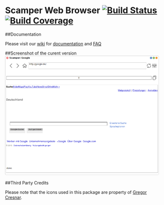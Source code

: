 Scamper Web Browser [![Build Status](https://travis-ci.org/HPI-SWA-Teaching/Scamper.svg?branch=dev)](https://travis-ci.org/HPI-SWA-Teaching/Scamper)  [![Build Coverage](https://coveralls.io/repos/github/HPI-SWA-Teaching/Scamper/badge.svg?branch=dev)](https://coveralls.io/github/HPI-SWA-Teaching/Scamper?branch=dev)
===================

##Documentation

Please visit our [wiki](https://github.com/HPI-SWA-Teaching/Scamper/wiki) for [documentation](https://github.com/HPI-SWA-Teaching/Scamper/wiki#how-to-use-this-wiki) and [FAQ](https://github.com/HPI-SWA-Teaching/Scamper/wiki#faq)

##Screenshot of the curent version
![screenshot](https://raw.githubusercontent.com/HPI-SWA-Teaching/Scamper/dev/tests/scamper.png)

##Third Party Credits

Please note that the icons used in this package are property of [Gregor Cresnar](http://www.flaticon.com/authors/gregor-cresnar).
